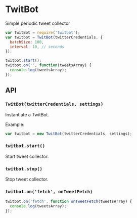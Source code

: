 # TwitBot

Simple periodic tweet collector

```javascript
var TwitBot = require('twitbot');
var twitbot = TwitBot(twitterCredentials, {
  batchSize: 100,
  interval: 10, // seconds
});

twitbot.start();
twitbot.on('', function(tweetsArray) {
  console.log(tweetsArray);
});
```

## API

### `TwitBot(twitterCredentials, settings)`

Instantiate a TwitBot.

Example: 

```javascript
var twitbot = new TwitBot(twitterCredentials, settings);
```

### `twitbot.start()`

Start tweet collector.

### `twitbot.stop()`

Stop tweet collector.

### `twitbot.on('fetch', onTweetFetch)`

```javascript
twitbot.on('fetch', function onTweetFetch(tweetsArray) {
  console.log(tweetsArray);
});
```